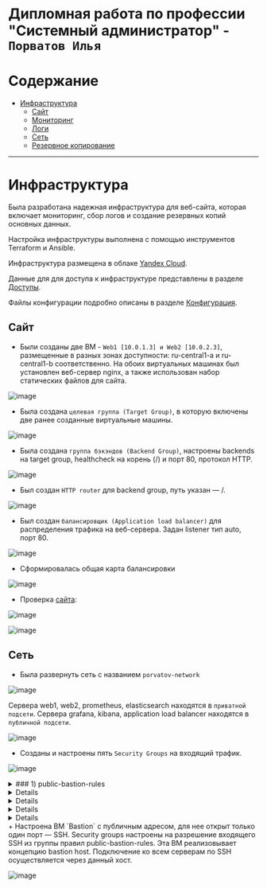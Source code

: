 # Дипломная работа по профессии "Системный администратор" - `Порватов Илья`

Содержание
==========
* [Инфраструктура](#Инфраструктура)
  * [Сайт](#Сайт)
  * [Мониторинг](#Мониторинг)
  * [Логи](#Логи)
  * [Сеть](#Сеть)
  * [Резервное копирование](#Резервное-копирование)


---------
# Инфраструктура

Была разработана надежная инфраструктура для веб-сайта, которая включает мониторинг, сбор логов и создание резервных копий основных данных.

Настройка инфраструктуры выполнена с помощью инструментов Terraform и Ansible.

Инфраструктура размещена в облаке [Yandex Cloud](https://console.cloud.yandex.ru/cloud/b1gcvt5l6bsrvg3nfac5).

Данные для для доступа к инфраструктуре представлены в разделе [Доступы](https://github.com/Anders1994/Diplom/blob/main/Access.md).

Файлы конфигурации подробно описаны в разделе [Конфигурация](https://github.com/Anders1994/Diplom/blob/main/Configuration.md).

## Сайт

+ Были созданы две ВМ - `Web1 [10.0.1.3] и Web2 [10.0.2.3]`, размещенные в разных зонах доступности: ru-central1-a и ru-central1-b соответственно. На обоих виртуальных машинах был установлен веб-сервер nginx, а также использован набор статических файлов для сайта.

![image](https://github.com/IlyaPorvatov/Diplom/blob/main/Скриншоты/VM%20Web.png)

+ Была создана `целевая группа (Target Group)`, в которую включены две ранее созданные виртуальные машины.

![image](https://github.com/IlyaPorvatov/Diplom/blob/main/Скриншоты/Target%20Group.png)

+ Была создана `группа бэкэндов (Backend Group)`, настроены backends на target group, healthcheck на корень (/) и порт 80, протокол HTTP. 

![image](https://github.com/IlyaPorvatov/Diplom/blob/main/Скриншоты/Backend%20Group.png)

+ Был создан `HTTP router` для backend group, путь указан — /.

![image](https://github.com/IlyaPorvatov/Diplom/blob/main/Скриншоты/Router.png)

+ Был создан `балансировщик (Application load balancer)` для распределения трафика на веб-сервера. Задан listener тип auto, порт 80.

![image](https://github.com/IlyaPorvatov/Diplom/blob/main/Скриншоты/Balancer.png)

+ Сформировалась общая карта балансировки

![image](https://github.com/IlyaPorvatov/Diplom/blob/main/Скриншоты/Balancer%20map.png)

+ Проверка [сайта](http://84.252.131.55/):

![image](https://github.com/IlyaPorvatov/Diplom/blob/main/Скриншоты/Curl.png)

![image](https://github.com/IlyaPorvatov/Diplom/blob/main/Скриншоты/Site.png)

## Сеть

+ Была развернуть сеть с названием `porvatov-network`

![image](https://github.com/IlyaPorvatov/Diplom/blob/main/Скриншоты/network.png)

Сервера web1, web2, prometheus, elasticsearch находятся в `приватной подсети`.
Сервера grafana, kibana, application load balancer находятся в `публичной подсети`.

![image](https://github.com/IlyaPorvatov/Diplom/blob/main/Скриншоты/VM.png)

+ Созданы и настроены пять `Security Groups` на входящий трафик.

![image](https://github.com/IlyaPorvatov/Diplom/blob/main/Скриншоты/Security%20Groups.png)
<details>
<summary>### 1) public-bastion-rules</summary>
![image](https://github.com/IlyaPorvatov/Diplom/blob/main/Скриншоты/public-bastion-rules.png)
</details>
<details>
### 2) public-balancer-rules
![image](https://github.com/IlyaPorvatov/Diplom/blob/main/Скриншоты/public-balancer-rules.png)
</details>
<details>
### 3)public-kibana-rules
![image](https://github.com/IlyaPorvatov/Diplom/blob/main/Скриншоты/public-kibana-rules.png)
</details>
<details>
### 4)public-grafana-rules
![image](https://github.com/IlyaPorvatov/Diplom/blob/main/Скриншоты/public-grafana-rules.png)
</details>
<details>
### 5)inner-rules
![image](https://github.com/IlyaPorvatov/Diplom/blob/main/Скриншоты/inner-rules.png)
</details>
+ Настроена ВМ `Bastion` с публичным адресом, для нее открыт только один порт — SSH.
  Security groups настроены на разрешение входящего SSH из группы правил public-bastion-rules.
  Эта ВМ реализовывает концепцию bastion host.
  Подключение ко всем серверам по SSH осуществляется через данный хост.

![image](https://github.com/IlyaPorvatov/Diplom/blob/main/Скриншоты/Bastion.png)